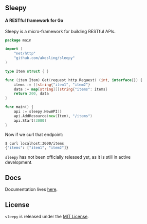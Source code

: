 ## Sleepy

#### A RESTful framework for Go

Sleepy is a micro-framework for building RESTful APIs.

```go
package main

import (
    "net/http"
    "github.com/akesling/sleepy"
)

type Item struct { }

func (item Item) Get(request http.Request) (int, interface{}) {
    items := []string{"item1", "item2"}
    data := map[string][]string{"items": items}
    return 200, data
}

func main() {
    api := sleepy.NewAPI()
    api.AddResource(new(Item), "/items")
    api.Start(3000)
}
```

Now if we curl that endpoint:

```bash
$ curl localhost:3000/items
{"items": ["item1", "item2"]}
```

`sleepy` has not been officially released yet, as it is still in active
development.

## Docs

Documentation lives [here](http://godoc.org/github.com/dougblack/sleepy).

## License

`sleepy` is released under the [MIT License](http://opensource.org/licenses/MIT).
